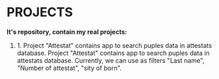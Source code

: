 # PROJECTS
<b> It's repository, contain my real projects: </b>
<ol>
  <li>1. Project "Attestat" contains app to search puples data in attestats database. Project "Attestat" contains app to search puples data in attestats database. Currently, we can use as filters "Last name", "Number of attestat", "sity of born". </li>
</ol>
